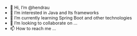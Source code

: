 - 👋 Hi, I’m @hendrau
- 👀 I’m interested in Java and Its frameworks
- 🌱 I’m currently learning Spring Boot and other technologies
- 💞️ I’m looking to collaborate on ...
- 📫 How to reach me ...

<!---
hendrau/hendrau is a ✨ special ✨ repository because its `README.md` (this file) appears on your GitHub profile.
You can click the Preview link to take a look at your changes.
--->
